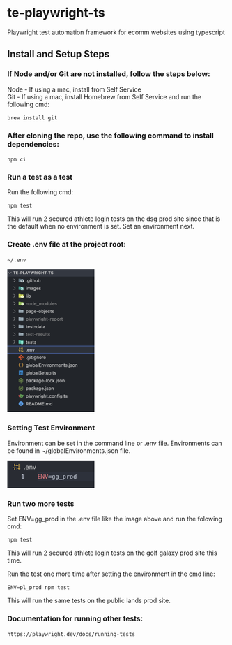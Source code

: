 # te-playwright-ts

Playwright test automation framework for ecomm websites using typescript

## Install and Setup Steps

### If Node and/or Git are not installed, follow the steps below:

Node - If using a mac, install from Self Service  
Git - If using a mac, install Homebrew from Self Service and run the following cmd:

    brew install git

### After cloning the repo, use the following command to install dependencies:

    npm ci



### Run a test as a test

Run the following cmd:

    npm test

This will run 2 secured athlete login tests on the dsg prod site since that is the default when no environment is set. Set an environment next.



### Create .env file at the project root:

    ~/.env
<img src="images/image.png" alt="text" width="200"/>



### Setting Test Environment

Environment can be set in the command line or .env file.  Environments can be found in ~/globalEnvironments.json file.

<img src="images/image2.png" alt="text" width="200"/>



### Run two more tests

Set ENV=gg_prod in the .env file like the image above and run the folowing cmd:

    npm test

This will run 2 secured athlete login tests on the golf galaxy prod site this time.

Run the test one more time after setting the environment in the cmd line:

    ENV=pl_prod npm test

This will run the same tests on the public lands prod site.



### Documentation for running other tests:

    https://playwright.dev/docs/running-tests
